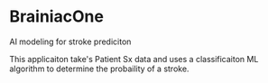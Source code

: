 # BrainiacOne
AI modeling for stroke prediciton

This applicaiton take's Patient Sx data and uses a classificaiton ML algorithm to determine the probaility of a stroke.
